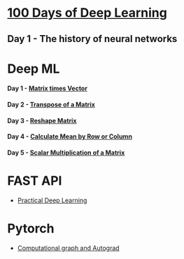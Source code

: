 # [100 Days of Deep Learning](https://ravimashru.github.io/100-days-of-deep-learning/)

## Day 1 - The history of neural networks

# Deep ML

#### Day 1 - [Matrix times Vector](https://www.deep-ml.com/problems/1)
#### Day 2 - [Transpose of a Matrix](https://www.deep-ml.com/problems/2)
#### Day 3 - [Reshape Matrix](https://www.deep-ml.com/problems/3)
#### Day 4 - [Calculate Mean by Row or Column](https://www.deep-ml.com/problems/4)
#### Day 5 - [Scalar Multiplication of a Matrix](https://www.deep-ml.com/problems/5)

# FAST API
- [Practical Deep Learning](https://course.fast.ai/)


# Pytorch 
- [Computational graph and Autograd](https://datahacker.rs/004-computational-graph-and-autograd-with-pytorch/)